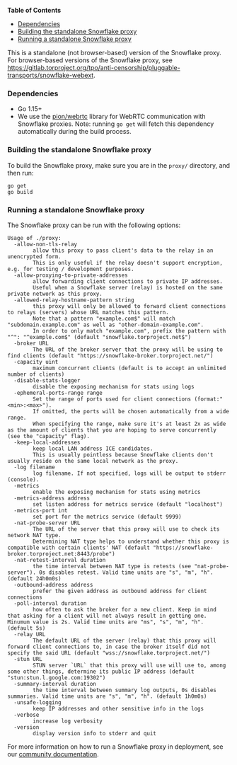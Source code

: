 <!-- START doctoc generated TOC please keep comment here to allow auto update -->
<!-- DON'T EDIT THIS SECTION, INSTEAD RE-RUN doctoc TO UPDATE -->
**Table of Contents**

- [Dependencies](#dependencies)
- [Building the standalone Snowflake proxy](#building-the-standalone-snowflake-proxy)
- [Running a standalone Snowflake proxy](#running-a-standalone-snowflake-proxy)

<!-- END doctoc generated TOC please keep comment here to allow auto update -->

This is a standalone (not browser-based) version of the Snowflake proxy. For browser-based versions of the Snowflake proxy, see https://gitlab.torproject.org/tpo/anti-censorship/pluggable-transports/snowflake-webext.

### Dependencies

- Go 1.15+
- We use the [pion/webrtc](https://github.com/pion/webrtc) library for WebRTC communication with Snowflake proxies. Note: running `go get` will fetch this dependency automatically during the build process.

### Building the standalone Snowflake proxy

To build the Snowflake proxy, make sure you are in the `proxy/` directory, and then run:

```
go get
go build
```

### Running a standalone Snowflake proxy

The Snowflake proxy can be run with the following options:

<!-- These are generated with `go run . --help` -->

```
Usage of ./proxy:
  -allow-non-tls-relay
        allow this proxy to pass client's data to the relay in an unencrypted form.
        This is only useful if the relay doesn't support encryption, e.g. for testing / development purposes.
  -allow-proxying-to-private-addresses
        allow forwarding client connections to private IP addresses.
        Useful when a Snowflake server (relay) is hosted on the same private network as this proxy.
  -allowed-relay-hostname-pattern string
        this proxy will only be allowed to forward client connections to relays (servers) whose URL matches this pattern.
        Note that a pattern "example.com$" will match "subdomain.example.com" as well as "other-domain-example.com".
        In order to only match "example.com", prefix the pattern with "^": "^example.com$" (default "snowflake.torproject.net$")
  -broker URL
        The URL of the broker server that the proxy will be using to find clients (default "https://snowflake-broker.torproject.net/")
  -capacity uint
        maximum concurrent clients (default is to accept an unlimited number of clients)
  -disable-stats-logger
        disable the exposing mechanism for stats using logs
  -ephemeral-ports-range range
        Set the range of ports used for client connections (format:"<min>:<max>").
        If omitted, the ports will be chosen automatically from a wide range.
        When specifying the range, make sure it's at least 2x as wide as the amount of clients that you are hoping to serve concurrently (see the "capacity" flag).
  -keep-local-addresses
        keep local LAN address ICE candidates.
        This is usually pointless because Snowflake clients don't usually reside on the same local network as the proxy.
  -log filename
        log filename. If not specified, logs will be output to stderr (console).
  -metrics
        enable the exposing mechanism for stats using metrics
  -metrics-address address
        set listen address for metrics service (default "localhost")
  -metrics-port int
        set port for the metrics service (default 9999)
  -nat-probe-server URL
        The URL of the server that this proxy will use to check its network NAT type.
        Determining NAT type helps to understand whether this proxy is compatible with certain clients' NAT (default "https://snowflake-broker.torproject.net:8443/probe")
  -nat-retest-interval duration
        the time interval between NAT type is retests (see "nat-probe-server"). 0s disables retest. Valid time units are "s", "m", "h". (default 24h0m0s)
  -outbound-address address
        prefer the given address as outbound address for client connections
  -poll-interval duration
        how often to ask the broker for a new client. Keep in mind that asking for a client will not always result in getting one. Minumum value is 2s. Valid time units are "ms", "s", "m", "h". (default 5s)
  -relay URL
        The default URL of the server (relay) that this proxy will forward client connections to, in case the broker itself did not specify the said URL (default "wss://snowflake.torproject.net/")
  -stun URL
        STUN server `URL` that this proxy will use will use to, among some other things, determine its public IP address (default "stun:stun.l.google.com:19302")
  -summary-interval duration
        the time interval between summary log outputs, 0s disables summaries. Valid time units are "s", "m", "h". (default 1h0m0s)
  -unsafe-logging
        keep IP addresses and other sensitive info in the logs
  -verbose
        increase log verbosity
  -version
        display version info to stderr and quit
```

For more information on how to run a Snowflake proxy in deployment, see our [community documentation](https://community.torproject.org/relay/setup/snowflake/standalone/).
